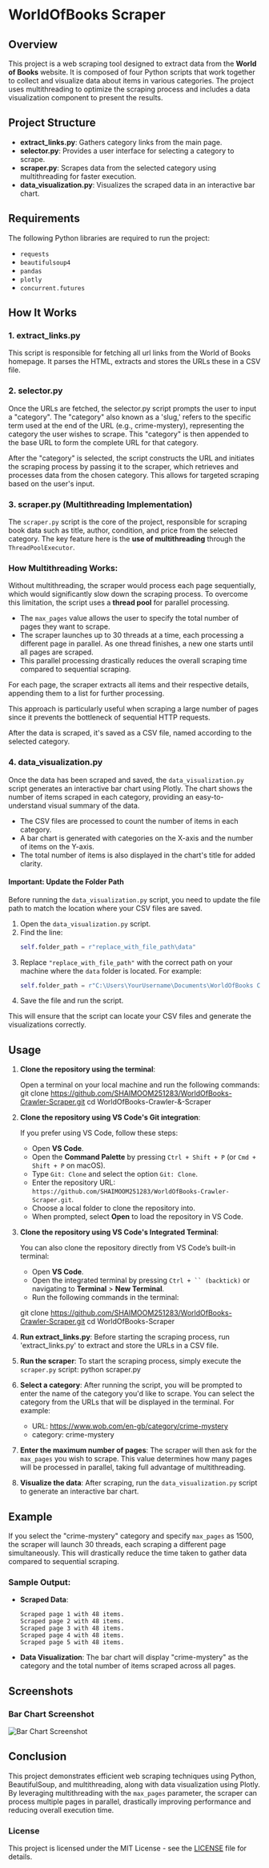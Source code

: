 # WorldOfBooks Scraper

## Overview

This project is a web scraping tool designed to extract data from the **World of Books** website. It is composed of four Python scripts that work together to collect and visualize data about items in various categories. The project uses multithreading to optimize the scraping process and includes a data visualization component to present the results.

## Project Structure

- **extract_links.py**: Gathers category links from the main page.
- **selector.py**: Provides a user interface for selecting a category to scrape.
- **scraper.py**: Scrapes data from the selected category using multithreading for faster execution.
- **data_visualization.py**: Visualizes the scraped data in an interactive bar chart.

## Requirements

The following Python libraries are required to run the project:

- `requests`
- `beautifulsoup4`
- `pandas`
- `plotly`
- `concurrent.futures`

## How It Works

### 1. **extract_links.py**

This script is responsible for fetching all url links from the World of Books homepage. It parses the HTML, extracts and stores the URLs these in a CSV file. 

### 2. **selector.py**

Once the URLs are fetched, the selector.py script prompts the user to input a "category". The "category" also known as a 'slug,' refers to the specific term used at the end of the URL (e.g., crime-mystery), representing the category the user wishes to scrape. This "category" is then appended to the base URL to form the complete URL for that category.

After the "category" is selected, the script constructs the URL and initiates the scraping process by passing it to the scraper, which retrieves and processes data from the chosen category. This allows for targeted scraping based on the user's input.

### 3. **scraper.py** (Multithreading Implementation)

The `scraper.py` script is the core of the project, responsible for scraping book data such as title, author, condition, and price from the selected category. The key feature here is the **use of multithreading** through the `ThreadPoolExecutor`.

### How Multithreading Works:

Without multithreading, the scraper would process each page sequentially, which would significantly slow down the scraping process. To overcome this limitation, the script uses a **thread pool** for parallel processing. 

- The `max_pages` value allows the user to specify the total number of pages they want to scrape.
- The scraper launches up to 30 threads at a time, each processing a different page in parallel. As one thread finishes, a new one starts until all pages are scraped.
- This parallel processing drastically reduces the overall scraping time compared to sequential scraping.

For each page, the scraper extracts all items and their respective details, appending them to a list for further processing.

This approach is particularly useful when scraping a large number of pages since it prevents the bottleneck of sequential HTTP requests.

After the data is scraped, it's saved as a CSV file, named according to the selected category.

### 4. data_visualization.py

Once the data has been scraped and saved, the `data_visualization.py` script generates an interactive bar chart using Plotly. The chart shows the number of items scraped in each category, providing an easy-to-understand visual summary of the data.

- The CSV files are processed to count the number of items in each category.
- A bar chart is generated with categories on the X-axis and the number of items on the Y-axis.
- The total number of items is also displayed in the chart's title for added clarity.

#### **Important: Update the Folder Path**

Before running the `data_visualization.py` script, you need to update the file path to match the location where your CSV files are saved.

1. Open the `data_visualization.py` script.
2. Find the line:
   ```python
   self.folder_path = r"replace_with_file_path\data"
   ```
3. Replace `"replace_with_file_path"` with the correct path on your machine where the `data` folder is located. For example:
   ```python
   self.folder_path = r"C:\Users\YourUsername\Documents\WorldOfBooks Crawler Scraper\data"
   ```
4. Save the file and run the script.

This will ensure that the script can locate your CSV files and generate the visualizations correctly.

## Usage

1. **Clone the repository using the terminal**:
   
   Open a terminal on your local machine and run the following commands:
   git clone https://github.com/SHAIMOOM251283/WorldOfBooks-Crawler-Scraper.git
   cd WorldOfBooks-Crawler-&-Scraper
   
2. **Clone the repository using VS Code's Git integration**:
   
   If you prefer using VS Code, follow these steps:
   
   - Open **VS Code**.
   - Open the **Command Palette** by pressing `Ctrl + Shift + P` (or `Cmd + Shift + P` on macOS).
   - Type `Git: Clone` and select the option `Git: Clone`.
   - Enter the repository URL: `https://github.com/SHAIMOOM251283/WorldOfBooks-Crawler-Scraper.git`.
   - Choose a local folder to clone the repository into.
   - When prompted, select **Open** to load the repository in VS Code.

3. **Clone the repository using VS Code's Integrated Terminal**:
   
   You can also clone the repository directly from VS Code’s built-in terminal:
   
   - Open **VS Code**.
   - Open the integrated terminal by pressing `Ctrl + `` (backtick)` or navigating to **Terminal** > **New Terminal**.
   - Run the following commands in the terminal:
   
    git clone https://github.com/SHAIMOOM251283/WorldOfBooks-Crawler-Scraper.git
    cd WorldOfBooks-Scraper

4. **Run extract_links.py**:
    Before starting the scraping process, run 'extract_links.py' to extract and store the URLs in a CSV file.
    
5. **Run the scraper**:
    To start the scraping process, simply execute the `scraper.py` script:
    python scraper.py
    
6. **Select a category**:
    After running the script, you will be prompted to enter the name of the category you'd like to scrape. You can select the category from the URLs that will be displayed in the terminal. For example:
    - URL: https://www.wob.com/en-gb/category/crime-mystery
    - category: crime-mystery

7. **Enter the maximum number of pages**:
    The scraper will then ask for the `max_pages` you wish to scrape. This value determines how many pages will be processed in parallel, taking full advantage of multithreading.

8. **Visualize the data**:
    After scraping, run the `data_visualization.py` script to generate an interactive bar chart.
    
## Example

If you select the "crime-mystery" category and specify `max_pages` as 1500, the scraper will launch 30 threads, each scraping a different page simultaneously. This will drastically reduce the time taken to gather data compared to sequential scraping.

### Sample Output:

- **Scraped Data**:
    ```
    Scraped page 1 with 48 items.
    Scraped page 2 with 48 items.
    Scraped page 3 with 48 items.
    Scraped page 4 with 48 items.
    Scraped page 5 with 48 items.
    ```

- **Data Visualization**: The bar chart will display "crime-mystery" as the category and the total number of items scraped across all pages.

## Screenshots

### Bar Chart Screenshot

![Bar Chart Screenshot](https://github.com/SHAIMOOM251283/WorldOfBooks-Scraper/blob/main/newplot.png)
   
## Conclusion

This project demonstrates efficient web scraping techniques using Python, BeautifulSoup, and multithreading, along with data visualization using Plotly. By leveraging multithreading with the `max_pages` parameter, the scraper can process multiple pages in parallel, drastically improving performance and reducing overall execution time.

### License

This project is licensed under the MIT License - see the [LICENSE](LICENSE) file for details.
